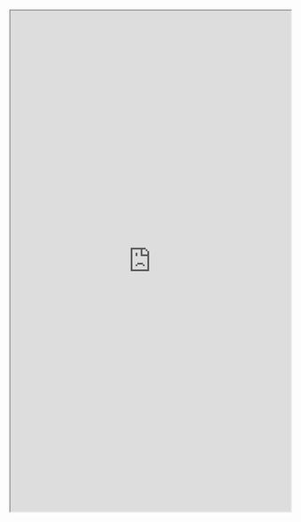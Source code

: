 #

<iframe src="https://storybook.hedhog.com/iframe.html?id=openers-opendialog--docs" width="100%" height="900px" />
